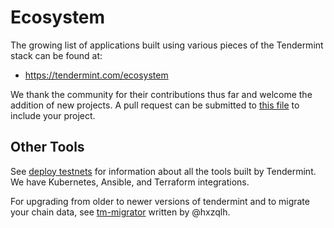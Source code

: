# Ecosystem

The growing list of applications built using various pieces of the
Tendermint stack can be found at:

- https://tendermint.com/ecosystem

We thank the community for their contributions thus far and welcome the
addition of new projects. A pull request can be submitted to [this
file](https://github.com/tendermint/aib-data/blob/master/json/ecosystem.json)
to include your project.

## Other Tools

See [deploy testnets](./deploy-testnets) for information about all
the tools built by Tendermint. We have Kubernetes, Ansible, and
Terraform integrations.

For upgrading from older to newer versions of tendermint and to migrate
your chain data, see [tm-migrator](https://github.com/hxzqlh/tm-tools)
written by @hxzqlh.
